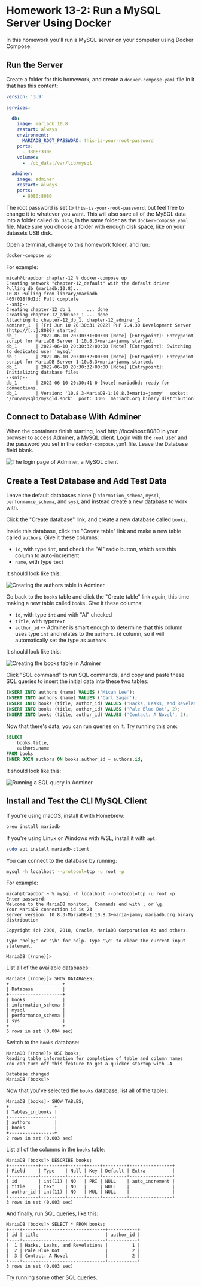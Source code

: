 # Homework 13-2: Run a MySQL Server Using Docker

In this homework you'll run a MySQL server on your computer using Docker Compose.

## Run the Server

Create a folder for this homework, and create a `docker-compose.yaml` file in it that has this content:

```yaml
version: '3.9'

services:

  db:
    image: mariadb:10.8
    restart: always
    environment:
      MARIADB_ROOT_PASSWORD: this-is-your-root-password
    ports:
      - 3306:3306
    volumes:
      - ./db_data:/var/lib/mysql

  adminer:
    image: adminer
    restart: always
    ports:
      - 8080:8080
```

The root password is set to `this-is-your-root-password`, but feel free to change it to whatever you want. This will also save all of the MySQL data into a folder called `db_data`, in the same folder as the `docker-compose.yaml` file. Make sure you choose a folder with enough disk space, like on your datasets USB disk.

Open a terminal, change to this homework folder, and run:

```sh
docker-compose up
```

For example:

```
micah@trapdoor chapter-12 % docker-compose up
Creating network "chapter-12_default" with the default driver
Pulling db (mariadb:10.8)...
10.8: Pulling from library/mariadb
405f018f9d1d: Pull complete
--snip--
Creating chapter-12_db_1      ... done
Creating chapter-12_adminer_1 ... done
Attaching to chapter-12_db_1, chapter-12_adminer_1
adminer_1  | [Fri Jun 10 20:30:31 2022] PHP 7.4.30 Development Server (http://[::]:8080) started
db_1       | 2022-06-10 20:30:31+00:00 [Note] [Entrypoint]: Entrypoint script for MariaDB Server 1:10.8.3+maria~jammy started.
db_1       | 2022-06-10 20:30:32+00:00 [Note] [Entrypoint]: Switching to dedicated user 'mysql'
db_1       | 2022-06-10 20:30:32+00:00 [Note] [Entrypoint]: Entrypoint script for MariaDB Server 1:10.8.3+maria~jammy started.
db_1       | 2022-06-10 20:30:32+00:00 [Note] [Entrypoint]: Initializing database files
--snip--
db_1       | 2022-06-10 20:30:41 0 [Note] mariadbd: ready for connections.
db_1       | Version: '10.8.3-MariaDB-1:10.8.3+maria~jammy'  socket: '/run/mysqld/mysqld.sock'  port: 3306  mariadb.org binary distribution
```

## Connect to Database With Adminer

When the containers finish starting, load http://localhost:8080 in your browser to access Adminer, a MySQL client. Login with the `root` user and the password you set in the `docker-compose.yaml` file. Leave the Database field blank.

![The login page of Adminer, a MySQL client](./homework-13-2-adminer-login.png)

## Create a Test Database and Add Test Data

Leave the default databases alone (`information_schema`, `mysql`, `performance_schema`, and `sys`), and instead create a new database to work with.

Click the "Create database" link, and create a new database called `books`.

Inside this database, click the "Create table" link and make a new table called `authors`. Give it these columns:

- `id`, with type `int`, and check the "AI" radio button, which sets this column to auto-increment
- `name`, with type `text`

It should look like this:

![Creating the authors table in Adminer](./homework-13-2-authors-table.png)

Go back to the `books` table and click the "Create table" link again, this time making a new table called `books`. Give it these columns:

- `id`, with type `int` and with "AI" checked
- `title`, with type`text`
- `author_id` -- Adminer is smart enough to determine that this column uses type `int` and relates to the `authors.id` column, so it will automatically set the type as `authors`

It should look like this:

![Creating the books table in Adminer](./homework-13-2-books-table.png)

Click "SQL command" to run SQL commands, and copy and paste these SQL queries to insert the initial data into these two tables:

```sql
INSERT INTO authors (name) VALUES ('Micah Lee');
INSERT INTO authors (name) VALUES ('Carl Sagan');
INSERT INTO books (title, author_id) VALUES ('Hacks, Leaks, and Revelations', 1);
INSERT INTO books (title, author_id) VALUES ('Pale Blue Dot', 2);
INSERT INTO books (title, author_id) VALUES ('Contact: A Novel', 2);
```

Now that there's data, you can run queries on it. Try running this one:

```sql
SELECT
    books.title,
    authors.name
FROM books
INNER JOIN authors ON books.author_id = authors.id;
```

It should look like this:

![Running a SQL query in Adminer](./homework-13-2-adminer-query.png)

## Install and Test the CLI MySQL Client

If you're using macOS, install it with Homebrew:

```sh
brew install mariadb
```

If you're using Linux or Windows with WSL, install it with `apt`:

```sh
sudo apt install mariadb-client
```

You can connect to the database by running:

```sh
mysql -h localhost --protocol=tcp -u root -p
```

For example:

```
micah@trapdoor ~ % mysql -h localhost --protocol=tcp -u root -p
Enter password: 
Welcome to the MariaDB monitor.  Commands end with ; or \g.
Your MariaDB connection id is 23
Server version: 10.8.3-MariaDB-1:10.8.3+maria~jammy mariadb.org binary distribution

Copyright (c) 2000, 2018, Oracle, MariaDB Corporation Ab and others.

Type 'help;' or '\h' for help. Type '\c' to clear the current input statement.

MariaDB [(none)]> 
```

List all of the available databases:

```
MariaDB [(none)]> SHOW DATABASES;
+--------------------+
| Database           |
+--------------------+
| books              |
| information_schema |
| mysql              |
| performance_schema |
| sys                |
+--------------------+
5 rows in set (0.004 sec)
```

Switch to the `books` database:

```
MariaDB [(none)]> USE books;
Reading table information for completion of table and column names
You can turn off this feature to get a quicker startup with -A

Database changed
MariaDB [books]> 
```

Now that you've selected the `books` database, list all of the tables:

```
MariaDB [books]> SHOW TABLES;
+-----------------+
| Tables_in_books |
+-----------------+
| authors         |
| books           |
+-----------------+
2 rows in set (0.003 sec)
```

List all of the columns in the `books` table:

```
MariaDB [books]> DESCRIBE books;
+-----------+---------+------+-----+---------+----------------+
| Field     | Type    | Null | Key | Default | Extra          |
+-----------+---------+------+-----+---------+----------------+
| id        | int(11) | NO   | PRI | NULL    | auto_increment |
| title     | text    | NO   |     | NULL    |                |
| author_id | int(11) | NO   | MUL | NULL    |                |
+-----------+---------+------+-----+---------+----------------+
3 rows in set (0.003 sec)
```

And finally, run SQL queries, like this:

```
MariaDB [books]> SELECT * FROM books;
+----+-------------------------------+-----------+
| id | title                         | author_id |
+----+-------------------------------+-----------+
|  1 | Hacks, Leaks, and Revelations |         1 |
|  2 | Pale Blue Dot                 |         2 |
|  3 | Contact: A Novel              |         2 |
+----+-------------------------------+-----------+
3 rows in set (0.003 sec)
```

Try running some other SQL queries.